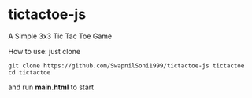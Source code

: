 # tictactoe-js
A Simple 3x3 Tic Tac Toe Game

How to use: 
just clone 
~~~
git clone https://github.com/SwapnilSoni1999/tictactoe-js tictactoe
cd tictactoe
~~~

and run **main.html** to start
